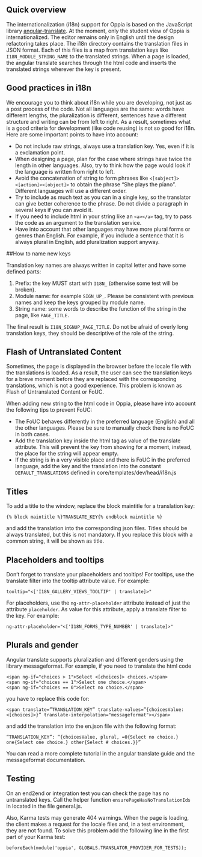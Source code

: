 ## Quick overview

The internationalization (i18n) support for Oppia is based on the JavaScript library [angular-translate](https://angular-translate.github.io/). At the moment, only the student view of Oppia is internationalized. The editor remains only in English until the design refactoring takes place.
The i18n directory contains the translation files in JSON format. Each of this files is a map from translation keys like `I18N_MODULE_STRING_NAME` to the translated strings. When a page is loaded, the angular translate searches through the html code and inserts the translated strings wherever the key is present.

## Good practices in i18n

We encourage you to think about i18n while you are developing, not just as a post process of the code. Not all languages are the same: words have different lengths, the pluralization is different, sentences have a different structure and writing can be from left to right. As a result, sometimes what is a good criteria for development (like code reusing) is not so good for i18n. Here are some important points to have into account:
- Do not include raw strings, always use a translation key. Yes, even if it is a exclamation point.
- When designing a page, plan for the case where strings have twice the length in other languages. Also, try to think how the page would look if the language is written from right to left.
- Avoid the concatenation of string to form phrases like `<[subject]><[action]><[object]>` to obtain the phrase “She plays the piano”. Different languages will use a different order.
- Try to include as much text as you can in a single key, so the translator can give better coherence to the phrase. Do not divide a paragraph in several keys if you can avoid it.
- If you need to include html in your string like an `<a></a>` tag, try to pass the code as an argument to the translation service.
- Have into account that other languages may have more plural forms or genres than English. For example, if you include a sentence that it is always plural in English, add pluralization support anyway.

##How to name new keys

Translation key names are always written in capital letter and have some defined parts:

1. Prefix: the key MUST start with `I18N_` (otherwise some test will be broken).
2. Module name: for example `SIGN_UP_`. Please be consistent with previous names and keep the keys grouped by module name.
3. String name: some words to describe the function of the string in the page, like `PAGE_TITLE`.

The final result is `I18N_SIGNUP_PAGE_TITLE`. Do not be afraid of overly long translation keys, they should be descriptive of the role of the string.

## Flash of Untranslated Content

Sometimes, the page is displayed in the browser before the locale file with the translations is loaded. As a result, the user can see the translation keys for a breve moment before they are replaced with the corresponding translations, which is not a good experience. This problem is known as Flash of Untranslated Content or FoUC.

When adding new string to the html code in Oppia, please have into account the following tips to prevent FoUC:
- The FoUC behaves differently in the preferred language (English) and all the other languages. Please be sure to manually check there is no FoUC in both cases.
- Add the translation key inside the html tag as value of the translate attribute. This will prevent the key from showing for a moment, instead, the place for the string will appear empty.
- If the string is in a very visible place and there is FoUC in the preferred language, add the key and the translation into the constant `DEFAULT_TRANSLATIONS` defined in core/templates/dev/head/i18n.js

## Titles

To add a title to the window, replace the block maintitle for a translation key:

    {% block maintitle %}TRANSLATE_KEY{% endblock maintitle %}

and add the translation into the corresponding json files. Titles should be always translated, but this is not mandatory. If you replace this block with a common string, it will be shown as title. 

## Placeholders and tooltips

Don’t forget to translate your placeholders and tooltips! For tooltips, use the translate filter into the tooltip attribute value. For example:

    tooltip="<['I18N_GALLERY_VIEWS_TOOLTIP' | translate]>"

For placeholders, use the `ng-attr-placeholder` attribute instead of just the attribute `placeholder`. As value for this attribute, apply a translate filter to the key. For example:

    ng-attr-placeholder="<['I18N_FORMS_TYPE_NUMBER' | translate]>"

## Plurals and gender

Angular translate supports pluralization and different genders using the library messageformat. For example, if you need to translate the html code

    <span ng-if="choices > 1">Select <[choices]> choices.</span>
    <span ng-if="choices == 1">Select one choice.</span>
    <span ng-if="choices == 0">Select no choice.</span>

you have to replace this code for:

    <span translate=”TRANSLATION_KEY” translate-values=”{choicesValue:<[choices]>}” translate-interpolation="messageformat"></span>

and add the translation into the en.json file with the following format:

    “TRANSLATION_KEY”: “{choicesValue, plural, =0{Select no choice.} one{Select one choice.} other{Select # choices.}}”

You can read a more complete tutorial in the angular translate guide and the messageformat documentation. 

## Testing

On an end2end or integration test you can check the page has no untranslated keys. Call the helper function `ensurePageHasNoTranslationIds` in located in the file general.js.

Also, Karma tests may generate 404 warnings. When the page is loading, the client makes a request for the locale files and, in a test environment, they are not found. To solve this problem add the following line in the first part of your Karma test:

    beforeEach(module('oppia', GLOBALS.TRANSLATOR_PROVIDER_FOR_TESTS));